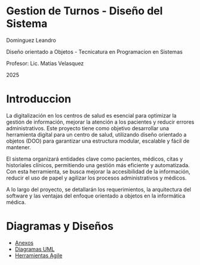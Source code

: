 
# Gestion de Turnos - Diseño del Sistema

Dominguez Leandro

Diseño orientado a Objetos - Tecnicatura en Programacion en Sistemas

Profesor: Lic. Matias Velasquez

2025

# Introduccion


La digitalización en los centros de salud es esencial para optimizar la gestión de información, mejorar la atención a los pacientes y reducir errores administrativos. Este proyecto tiene como objetivo desarrollar una herramienta digital para un centro de salud, utilizando diseño orientado a objetos (DOO) para garantizar una estructura modular, escalable y fácil de mantener.

El sistema organizará entidades clave como pacientes, médicos, citas y historiales clínicos, permitiendo una gestión más eficiente y automatizada. Con esta herramienta, se busca mejorar la accesibilidad de la información, reducir el uso de papel y agilizar los procesos administrativos y médicos.

A lo largo del proyecto, se detallarán los requerimientos, la arquitectura del software y las ventajas del enfoque orientado a objetos en la informática médica.



  

# Diagramas y Diseños

 * [Anexos](anexos.md)
 * [Diagramas UML](diagramasUML.md)
 * [Herramientas Agile](herramientas_agile.md)
 

   
